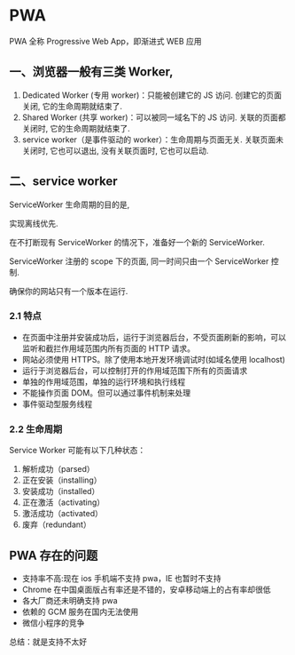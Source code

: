 # PWA

PWA 全称 Progressive Web App，即渐进式 WEB 应用

## 一、浏览器一般有三类 Worker,

1. Dedicated Worker (专用 worker)：只能被创建它的 JS 访问. 创建它的页面关闭, 它的生命周期就结束了.
2. Shared Worker (共享 worker)：可以被同一域名下的 JS 访问. 关联的页面都关闭时, 它的生命周期就结束了.
3. service worker（是事件驱动的 worker）：生命周期与页面无关. 关联页面未关闭时, 它也可以退出, 没有关联页面时, 它也可以启动.

## 二、service worker

ServiceWorker 生命周期的目的是,

实现离线优先.

在不打断现有 ServiceWorker 的情况下，准备好一个新的 ServiceWorker.

ServiceWorker 注册的 scope 下的页面, 同一时间只由一个 ServiceWorker 控制.

确保你的网站只有一个版本在运行.

### 2.1 特点

- 在页面中注册并安装成功后，运行于浏览器后台，不受页面刷新的影响，可以监听和截拦作用域范围内所有页面的 HTTP 请求。
- 网站必须使用 HTTPS。除了使用本地开发环境调试时(如域名使用 localhost)
- 运行于浏览器后台，可以控制打开的作用域范围下所有的页面请求
- 单独的作用域范围，单独的运行环境和执行线程
- 不能操作页面 DOM。但可以通过事件机制来处理
- 事件驱动型服务线程

### 2.2 生命周期

Service Worker 可能有以下几种状态：

1. 解析成功（parsed）
2. 正在安装（installing）
3. 安装成功（installed）
4. 正在激活（activating）
5. 激活成功（activated）
6. 废弃（redundant）

## PWA 存在的问题

- 支持率不高:现在 ios 手机端不支持 pwa，IE 也暂时不支持
- Chrome 在中国桌面版占有率还是不错的，安卓移动端上的占有率却很低
- 各大厂商还未明确支持 pwa
- 依赖的 GCM 服务在国内无法使用
- 微信小程序的竞争

总结：就是支持不太好
